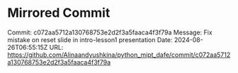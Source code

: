 # Mirrored Commit

Commit: c072aa5712a130768753e2d2f3a5faaca4f3f79a
Message: Fix mistake on reset slide in intro-lesson1 presentation
Date: 2024-08-26T06:55:15Z
URL: https://github.com/Alinaandyushkina/python_mipt_dafe/commit/c072aa5712a130768753e2d2f3a5faaca4f3f79a